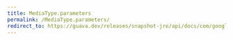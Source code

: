 ```yaml
---
title: MediaType.parameters
permalink: /MediaType.parameters/
redirect_to: https://guava.dev/releases/snapshot-jre/api/docs/com/google/common/net/MediaType.html#parameters--
---
```

